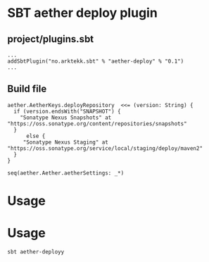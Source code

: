 # SBT aether deploy plugin

## project/plugins.sbt

	...
	addSbtPlugin("no.arktekk.sbt" % "aether-deploy" % "0.1")
	...


## Build file
	
	aether.AetherKeys.deployRepository  <<= (version: String) {
	  if (version.endsWith("SNAPSHOT") {
	    "Sonatype Nexus Snapshots" at "https://oss.sonatype.org/content/repositories/snapshots"
	  }
          else {
	     "Sonatype Nexus Staging" at "https://oss.sonatype.org/service/local/staging/deploy/maven2"
	  }
	} 

	seq(aether.Aether.aetherSettings: _*)

# Usage

# Usage

	sbt aether-deployy
